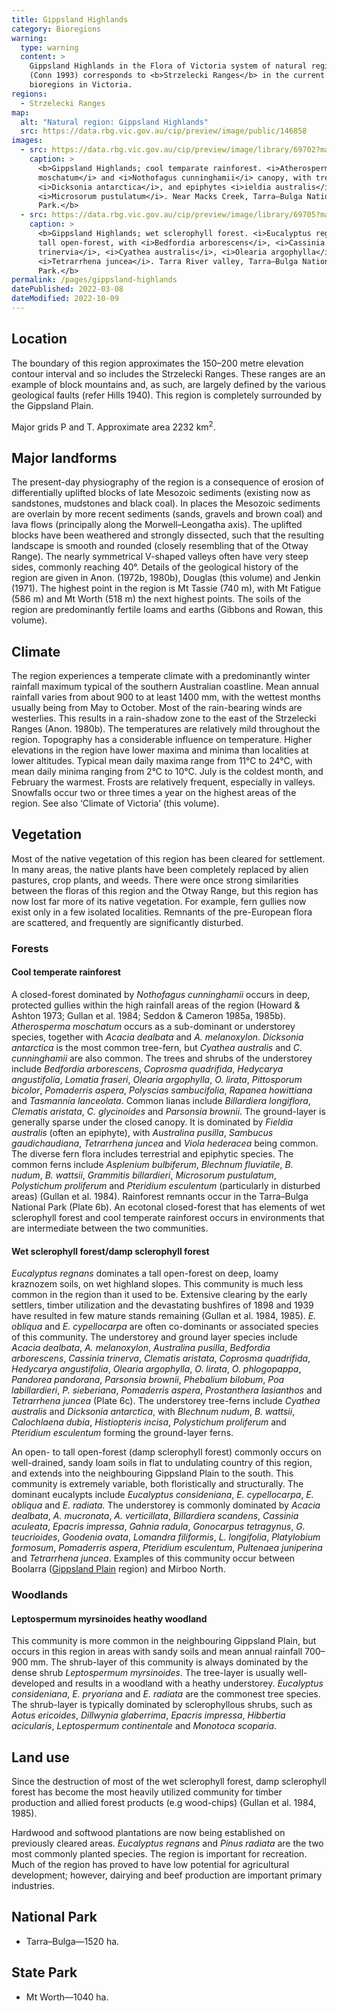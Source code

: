 ```yaml
---
title: Gippsland Highlands
category: Bioregions 
warning:
  type: warning
  content: >
    Gippsland Highlands in the Flora of Victoria system of natural regions 
    (Conn 1993) corresponds to <b>Strzelecki Ranges</b> in the current system of 
    bioregions in Victoria.
regions:
  - Strzelecki Ranges
map:
  alt: "Natural region: Gippsland Highlands"
  src: https://data.rbg.vic.gov.au/cip/preview/image/public/146858 
images:
  - src: https://data.rbg.vic.gov.au/cip/preview/image/library/69702?maxsize=512
    caption: >
      <b>Gippsland Highlands; cool temparate rainforest. <i>Atherosperma 
      moschatum</i> and <i>Nothofagus cunninghamii</i> canopy, with tree-ferns 
      <i>Dicksonia antarctica</i>, and epiphytes <i>ieldia australis</i> and 
      <i>Microsorum pustulatum</i>. Near Macks Creek, Tarra–Bulga National 
      Park.</b>
  - src: https://data.rbg.vic.gov.au/cip/preview/image/library/69705?maxsize=512
    caption: >
      <b>Gippsland Highlands; wet sclerophyll forest. <i>Eucalyptus regnans</i> 
      tall open-forest, with <i>Bedfordia arborescens</i>, <i>Cassinia 
      trinervia</i>, <i>Cyathea australis</i>, <i>Olearia argophylla</i> and 
      <i>Tetrarrhena juncea</i>. Tarra River valley, Tarra–Bulga National 
      Park.</b>
permalink: /pages/gippsland-highlands
datePublished: 2022-03-08
dateModified: 2022-10-09
---
```


<markdown-alert-component :type="warning.type" :content="warning.content"></markdown-alert-component>

## Location

<natural-region-map-image :alt="map.alt" :src="map.src"></natural-region-map-image>

The boundary of this region approximates the 150–200 metre elevation contour interval and so includes the Strzelecki Ranges. These ranges are an example of block mountains and, as such, are largely defined by the various geological faults (refer Hills 1940). This region is completely surrounded by the Gippsland Plain.

Major grids P and T. Approximate area 2232 km<sup>2</sup>.

## Major landforms

The present-day physiography of the region is a consequence of erosion of differentially uplifted blocks of late Mesozoic sediments (existing now as sandstones, mudstones and black coal). In places the Mesozoic sediments are overlain by more recent sediments (sands, gravels and brown coal) and lava flows (principally along the Morwell–Leongatha axis). The uplifted blocks have been weathered and strongly dissected, such that the resulting landscape is smooth and rounded (closely resembling that of the Otway Range). The nearly symmetrical V-shaped valleys often have very steep sides, commonly reaching 40°. Details of the geological history of the region are given in Anon. (1972b, 1980b), Douglas (this volume) and Jenkin (1971). The highest point in the region is Mt Tassie (740 m), with Mt Fatigue (586 m) and Mt Worth (518 m) the next highest points. The soils of the region are predominantly fertile loams and earths (Gibbons and Rowan, this volume).

## Climate

The region experiences a temperate climate with a predominantly winter rainfall maximum typical of the southern Australian coastline. Mean annual rainfall varies from about 900 to at least 1400 mm, with the wettest months usually being from May to October. Most of the rain-bearing winds are westerlies. This results in a rain-shadow zone to the east of the Strzelecki Ranges (Anon. 1980b). The temperatures are relatively mild throughout the region. Topography has a considerable influence on temperature. Higher elevations in the region have lower maxima and minima than localities at lower altitudes. Typical mean daily maxima range from 11°C to 24°C, with mean daily minima ranging from 2°C to 10°C. July is the coldest month, and February the warmest. Frosts are relatively frequent, especially in valleys. Snowfalls occur two or three times a year on the highest areas of the region. See also ‘Climate of Victoria’ (this volume).

## Vegetation

Most of the native vegetation of this region has been cleared for settlement. In many areas, the native plants have been completely replaced by alien pastures, crop plants, and weeds. There were once strong similarities between the floras of this region and the Otway Range, but this region has now lost far more of its native vegetation. For example, fern gullies now exist only in a few isolated localities. Remnants of the pre-European flora are scattered, and frequently are significantly disturbed.

### Forests

#### Cool temperate rainforest

A closed-forest dominated by _Nothofagus cunninghamii_ occurs in deep, protected gullies within the high rainfall areas of the region (Howard & Ashton 1973; Gullan et al. 1984; Seddon & Cameron 1985a, 1985b). _Atherosperma moschatum_ occurs as a sub-dominant or understorey species, together with _Acacia dealbata_ and _A. melanoxylon_. _Dicksonia antarctica_ is the most common tree-fern, but _Cyathea australis_ and _C. cunninghamii_ are also common. The trees and shrubs of the understorey include _Bedfordia arborescens_, _Coprosma quadrifida_, _Hedycarya angustifolia_, _Lomatia fraseri_, _Olearia argophylla_, _O. lirata_, _Pittosporum bicolor_, _Pomaderris aspera_, _Polyscias sambucifolia_, _Rapanea howittiana_ and _Tasmannia lanceolata_. Common lianas include _Billardiera longiflora_, _Clematis aristata_, _C. glycinoides_ and _Parsonsia brownii_. The ground-layer is generally sparse under the closed canopy. It is dominated by _Fieldia australis_ (often an epiphyte), with _Australina pusilla_, _Sambucus gaudichaudiana_, _Tetrarrhena juncea_ and _Viola hederacea_ being common. The diverse fern flora includes terrestrial and epiphytic species. The common ferns include _Asplenium bulbiferum_, _Blechnum fluviatile_, _B. nudum_, _B. wattsii_, _Grammitis billardieri_, _Microsorum pustulatum_, _Polystichum proliferum_ and _Pteridium esculentum_ (particularly in disturbed areas) (Gullan et al. 1984). Rainforest remnants occur in the Tarra–Bulga National Park (Plate 6b). An ecotonal closed-forest that has elements of wet sclerophyll forest and cool temperate rainforest occurs in environments that are intermediate between the two communities.

<markdown-figure-component :src="images[0].src" :caption="images[0].caption"></markdown-figure-component>

#### Wet sclerophyll forest/damp sclerophyll forest

_Eucalyptus regnans_ dominates a tall open-forest on deep, loamy kraznozem soils, on wet highland slopes. This community is much less common in the region than it used to be. Extensive clearing by the early settlers, timber utilization and the devastating bushfires of 1898 and 1939 have resulted in few mature stands remaining (Gullan et al. 1984, 1985). _E. obliqua_ and _E. cypellocarpa_ are often co-dominants or associated species of this community. The understorey and ground layer species include _Acacia dealbata_, _A. melanoxylon_, _Australina pusilla_, _Bedfordia arborescens_, _Cassinia trinerva_, _Clematis aristata_, _Coprosma quadrifida_, _Hedycarya angustifolia_, _Olearia argophylla_, _O. lirata_, _O. phlogopappa_, _Pandorea pandorana_, _Parsonsia brownii_, _Phebalium bilobum_, _Poa labillardieri_, _P. sieberiana_, _Pomaderris aspera_, _Prostanthera lasianthos_ and _Tetrarrhena juncea_ (Plate 6c). The understorey tree-ferns include _Cyathea australis_ and _Dicksonia antarctica_, with _Blechnum nudum_, _B. wattsii_, _Calochlaena dubia_, _Histiopteris incisa_, _Polystichum proliferum_ and _Pteridium esculentum_ forming the ground-layer ferns.

An open- to tall open-forest (damp sclerophyll forest) commonly occurs on well-drained, sandy loam soils in flat to undulating country of this region, and extends into the neighbouring Gippsland Plain to the south. This community is extremely variable, both floristically and structurally. The dominant eucalypts include _Eucalyptus consideniana_, _E. cypellocarpa_, _E. obliqua_ and _E. radiata._ The understorey is commonly dominated by _Acacia dealbata_, _A. mucronata_, _A. verticillata_, _Billardiera scandens_, _Cassinia aculeata_, _Epacris impressa_, _Gahnia radula_, _Gonocarpus tetragynus_, _G. teucrioides_, _Goodenia ovata_, _Lomandra filiformis_, _L. longifolia_, _Platylobium formosum_, _Pomaderris aspera_, _Pteridium esculentum_, _Pultenaea juniperina_ and _Tetrarrhena juncea_. Examples of this community occur between Boolarra ([Gippsland Plain](./gippsland-plain) region) and Mirboo North.

<markdown-figure-component :src="images[1].src" :caption="images[1].caption"></markdown-figure-component>

### Woodlands

#### Leptospermum myrsinoides heathy woodland

This community is more common in the neighbouring Gippsland Plain, but occurs in this region in areas with sandy soils and mean annual rainfall 700–900 mm. The shrub-layer of this community is always dominated by the dense shrub _Leptospermum myrsinoides_. The tree-layer is usually well-developed and results in a woodland with a heathy understorey. _Eucalyptus consideniana_, _E. pryoriana_ and _E. radiata_ are the commonest tree species. The shrub-layer is typically dominated by sclerophyllous shrubs, such as _Aotus ericoides_, _Dillwynia glaberrima_, _Epacris impressa_, _Hibbertia acicularis_, _Leptospermum continentale_ and _Monotoca scoparia_.

## Land use

Since the destruction of most of the wet sclerophyll forest, damp sclerophyll forest has become the most heavily utilized community for timber production and allied forest products (e.g wood-chips) (Gullan et al. 1984, 1985).

Hardwood and softwood plantations are now being established on previously cleared areas. _Eucalyptus regnans_ and _Pinus radiata_ are the two most commonly planted species. The region is important for recreation. Much of the region has proved to have low potential for agricultural development; however, dairying and beef production are important primary industries.

## National Park

- Tarra–Bulga—1520 ha.

## State Park

- Mt Worth—1040 ha.
